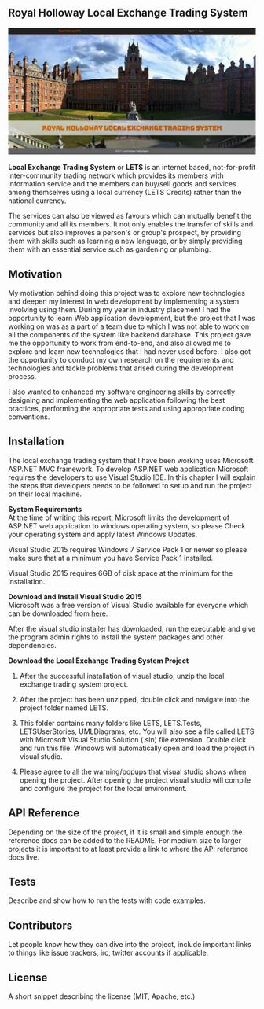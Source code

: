 ## Royal Holloway Local Exchange Trading System

![Royal Holloway Local Exchange Trading System](/readmeimages/home.PNG?raw=true "Royal Holloway Local Exchange Trading System")

**Local Exchange Trading System** or **LETS** is an internet based, not-for-profit inter-community trading network which provides its members with information service and the members can buy/sell goods and services among themselves using a local currency (LETS Credits) rather than the national currency. 

The services can also be viewed as favours which can mutually benefit the community and all its members. It not only enables the transfer of skills and services but also improves a person's or group's prospect, by providing them with skills such as learning a new language, or by simply providing them with an essential service such as gardening or plumbing.

## Motivation

My motivation behind doing this project was to explore new technologies and deepen my interest in web development by implementing a system involving using them. During my year in industry placement I had the opportunity to learn Web application development, but the project that I was working on was as a part of a team due to which I was not able to work on all the components of the system like backend database. This project gave me the opportunity to work from end-to-end, and also allowed me to explore and learn new technologies that I had never used before. I also got the opportunity to conduct my own research on the requirements and technologies and tackle problems that arised during the development process.

I also wanted to enhanced my software engineering skills by correctly designing and implementing the web application following the best practices, performing the appropriate tests and using appropriate coding conventions.

## Installation

The local exchange trading system that I have been working uses Microsoft ASP.NET MVC framework. To develop ASP.NET web application Microsoft requires the developers to use Visual Studio IDE. In this chapter I will explain the steps that developers needs to be followed to setup and run the project on their local machine.

**System Requirements**  
At the time of writing this report, Microsoft limits the development of ASP.NET web application to windows operating system, so please Check your operating system and apply latest Windows Updates. 

Visual Studio 2015 requires Windows 7 Service Pack 1 or newer so please make sure that at a minimum you have Service Pack 1 installed.

Visual Studio 2015 requires 6GB of disk space at the minimum for the installation.

**Download and Install Visual Studio 2015**  
Microsoft was a free version of Visual Studio available for everyone which can be downloaded from [here](https://www.visualstudio.com/vs/community/).

After the visual studio installer has downloaded, run the executable and give the program admin rights to install the system packages and other dependencies.

**Download the Local Exchange Trading System Project**  
1.	After the successful installation of visual studio, unzip the local exchange trading system project.

2.	After the project has been unzipped, double click and navigate into the project folder named LETS.

3.	This folder contains many folders like LETS, LETS.Tests, LETSUserStories, UMLDiagrams, etc. You will also see a file called LETS with Microsoft Visual Studio Solution (.sln) file extension. Double click and run this file. Windows will automatically open and load the project in visual studio.

4.	Please agree to all the warning/popups that visual studio shows when opening the project. After opening the project visual studio will compile and configure the project for the local environment.


## API Reference

Depending on the size of the project, if it is small and simple enough the reference docs can be added to the README. For medium size to larger projects it is important to at least provide a link to where the API reference docs live.

## Tests

Describe and show how to run the tests with code examples.

## Contributors

Let people know how they can dive into the project, include important links to things like issue trackers, irc, twitter accounts if applicable.

## License

A short snippet describing the license (MIT, Apache, etc.)